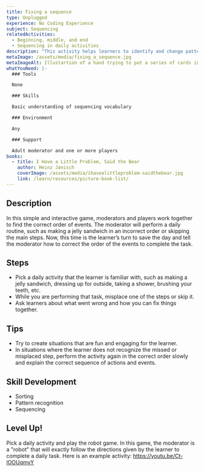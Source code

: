 ```yaml
---
title: Fixing a sequence
type: Unplugged
experience: No Coding Experience
subject: Sequencing
relatedActivities:
  - Beginning, middle, and end
  - Sequencing in daily activities
description: "This activity helps learners to identify and change patterns. "
metaImage: /assets/media/fixing_a_sequence.jpg
metaImageAlt: Illustartion of a hand trying to put a series of cards in the correct order
whatYouNeed: |-
  ### Tools

  None

  ### Skills

  Basic understanding of sequencing vocabulary

  ### Environment

  Any

  ### Support

  Adult moderator and one or more players
books:
  - title: I Have a Little Problem, Said the Bear
    author: Heinz Janisch
    coverImage: /assets/media/ihavealittleproblem-saidthebear.jpg
    link: /learn/resources/picture-book-list/
---
```

## Description

In this simple and interactive game, moderators and players work together to find the correct order of events. The moderator will perform a daily routine, such as making a jelly sandwich in an incorrect order or skipping the main steps. Now, this time is the learner’s turn to save the day and tell the moderator how to correct the order of the events to complete the task.

## Steps

* Pick a daily activity that the learner is familiar with, such as making a jelly sandwich, dressing up for outside, taking a shower, brushing your teeth, etc.
* While you are performing that task, misplace one of the steps or skip it.
* Ask learners about what went wrong and how you can fix things together.

## Tips

* Try to create situations that are fun and engaging for the learner.
* In situations where the learner does not recognize the missed or misplaced step, perform the activity again in the correct order slowly and explain the correct sequence of actions and events.

## Skill Development

* Sorting
* Pattern recognition
* Sequencing

## Level Up!

Pick a daily activity and play the robot game. In this game, the moderator is a "robot" that will exactly follow the directions given by the learner to complete a daily task. Here is an example activity: [](https://youtu.be/Ct-lOOUqmy)<https://youtu.be/Ct-lOOUqmyY>